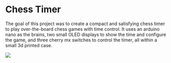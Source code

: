 # Chess Timer

The goal of this project was to create a compact and satisfying chess timer to play over-the-board chess games with time control. It uses an arduino nano as the brains, two small OLED displays to show the time and configure the game, and three cherry mx switches to control the timer, all within a small 3d printed case.

![](img\Chess_Timer_2022-Jan-20_03-01-05AM-000_CustomizedView14700881950.png)
